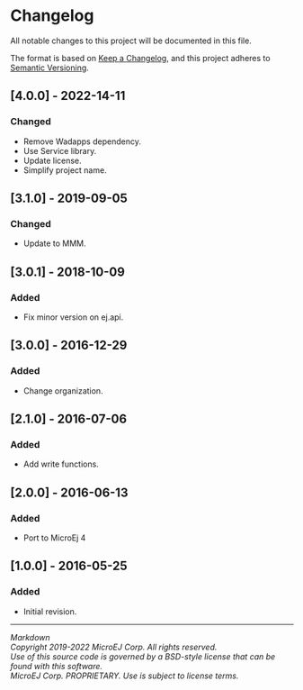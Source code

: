 # Changelog

All notable changes to this project will be documented in this file.

The format is based on [Keep a Changelog](https://keepachangelog.com/en/1.0.0/),
and this project adheres to [Semantic Versioning](https://semver.org/spec/v2.0.0.html).

## [4.0.0] - 2022-14-11

### Changed

  - Remove Wadapps dependency.
  - Use Service library.
  - Update license.
  - Simplify project name.

## [3.1.0] - 2019-09-05

### Changed

  - Update to MMM.
  
## [3.0.1] - 2018-10-09

### Added

  - Fix minor version on ej.api.

## [3.0.0] - 2016-12-29

### Added

  - Change organization.

## [2.1.0] - 2016-07-06

### Added

  - Add write functions.

## [2.0.0] - 2016-06-13

### Added

  - Port to MicroEj 4

## [1.0.0] - 2016-05-25

### Added

  - Initial revision.

---  
_Markdown_   
_Copyright 2019-2022 MicroEJ Corp. All rights reserved._   
_Use of this source code is governed by a BSD-style license that can be found with this software._   
_MicroEJ Corp. PROPRIETARY. Use is subject to license terms._  
